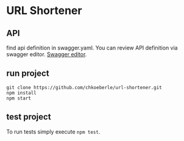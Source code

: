 # URL Shortener

## API 
find api definition in swagger.yaml. You can review API definition via swagger editor.
[Swagger editor](https://editor.swagger.io).

## run project

```
git clone https://github.com/chkoeberle/url-shortener.git
npm install
npm start
```


## test project
To run tests simply execute `npm test`.